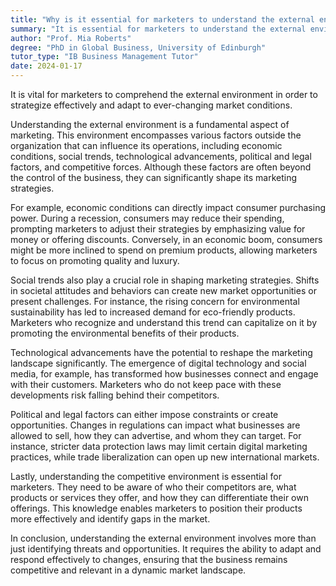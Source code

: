 ```yaml
---
title: "Why is it essential for marketers to understand the external environment?"
summary: "It is essential for marketers to understand the external environment to effectively strategise and adapt to changing market conditions."
author: "Prof. Mia Roberts"
degree: "PhD in Global Business, University of Edinburgh"
tutor_type: "IB Business Management Tutor"
date: 2024-01-17
---
```


It is vital for marketers to comprehend the external environment in order to strategize effectively and adapt to ever-changing market conditions.

Understanding the external environment is a fundamental aspect of marketing. This environment encompasses various factors outside the organization that can influence its operations, including economic conditions, social trends, technological advancements, political and legal factors, and competitive forces. Although these factors are often beyond the control of the business, they can significantly shape its marketing strategies.

For example, economic conditions can directly impact consumer purchasing power. During a recession, consumers may reduce their spending, prompting marketers to adjust their strategies by emphasizing value for money or offering discounts. Conversely, in an economic boom, consumers might be more inclined to spend on premium products, allowing marketers to focus on promoting quality and luxury.

Social trends also play a crucial role in shaping marketing strategies. Shifts in societal attitudes and behaviors can create new market opportunities or present challenges. For instance, the rising concern for environmental sustainability has led to increased demand for eco-friendly products. Marketers who recognize and understand this trend can capitalize on it by promoting the environmental benefits of their products.

Technological advancements have the potential to reshape the marketing landscape significantly. The emergence of digital technology and social media, for example, has transformed how businesses connect and engage with their customers. Marketers who do not keep pace with these developments risk falling behind their competitors.

Political and legal factors can either impose constraints or create opportunities. Changes in regulations can impact what businesses are allowed to sell, how they can advertise, and whom they can target. For instance, stricter data protection laws may limit certain digital marketing practices, while trade liberalization can open up new international markets.

Lastly, understanding the competitive environment is essential for marketers. They need to be aware of who their competitors are, what products or services they offer, and how they can differentiate their own offerings. This knowledge enables marketers to position their products more effectively and identify gaps in the market.

In conclusion, understanding the external environment involves more than just identifying threats and opportunities. It requires the ability to adapt and respond effectively to changes, ensuring that the business remains competitive and relevant in a dynamic market landscape.
    